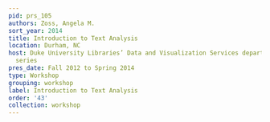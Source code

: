 ```yaml
---
pid: prs_105
authors: Zoss, Angela M.
sort_year: 2014
title: Introduction to Text Analysis
location: Durham, NC
host: Duke University Libraries’ Data and Visualization Services department workshop
  series
pres_date: Fall 2012 to Spring 2014
type: Workshop
grouping: workshop
label: Introduction to Text Analysis
order: '43'
collection: workshop
---
```

